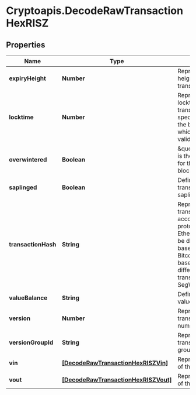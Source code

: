 # Cryptoapis.DecodeRawTransactionHexRISZ

## Properties

Name | Type | Description | Notes
------------ | ------------- | ------------- | -------------
**expiryHeight** | **Number** | Represents a block height after which the transaction will expire. | 
**locktime** | **Number** | Represents the locktime on the transaction on the specific blockchain, i.e. the blockheight at which the transaction is valid. | 
**overwintered** | **Boolean** | \&quot;Overwinter\&quot; is the network upgrade for the Zcash blockchain. | 
**saplinged** | **Boolean** | Defines if the transaction includes sapling or not. | 
**transactionHash** | **String** | Represents the same as transactionId for account-based protocols like Ethereum, while it could be different in UTXO-based protocols like Bitcoin. E.g., in UTXO-based protocols hash is different from transactionId for SegWit transactions. | 
**valueBalance** | **String** | Defines the transaction value balance. | 
**version** | **Number** | Represents the transaction version number. | 
**versionGroupId** | **String** | Represents the transaction version group ID | 
**vin** | [**[DecodeRawTransactionHexRISZVin]**](DecodeRawTransactionHexRISZVin.md) | Represents the Inputs of the transaction | 
**vout** | [**[DecodeRawTransactionHexRISZVout]**](DecodeRawTransactionHexRISZVout.md) | Represents the Inputs of the transaction | 


